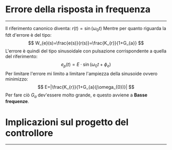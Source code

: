 # Errore della risposta in frequenza
---
Il riferimento canonico diventa: $r(t)=\sin(\omega_{0}t)$
Mentre per quanto riguarda la fdt d'errore è del tipo:
$$
W_{e}(s)=\frac{e(s)}{r(s)}=\frac{K_{r}}{1+G_{a}}
$$
L'errore è quindi del tipo sinusoidale con pulsazione corrispondente a quella del riferimento:
$$
e_{p}(t)=E \cdot \sin(\omega_{0}t+\phi_{e})
$$
Per limitare l'errore mi limito a limitare l'ampiezza della sinusoide ovvero minimizzo:
$$
E=|\frac{K_{r}}{1+G_{a}(j\omega_{0})}|
$$
Per fare ciò $G_{a}$ dev'essere molto grande, e questo avviene a **Basse frequenze**.

# Implicazioni sul progetto del controllore
---
